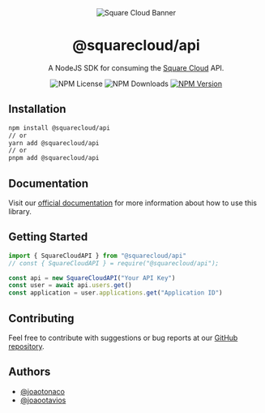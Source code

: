 <div align="center">
  <img alt="Square Cloud Banner" src="https://cdn.squarecloud.app/png/github-readme.png">
</div>

<h1 align="center">@squarecloud/api</h1>

<p align="center">A NodeJS SDK for consuming the <a href="https://squarecloud.app" target="_blank">Square Cloud</a> API.</p>

<div align="center">
  <div style="width: fit-content; display: flex; align-items: flex-start; gap: 4px;">
    <img alt="NPM License" src="https://img.shields.io/npm/l/@squarecloud/api">
    <img alt="NPM Downloads" src="https://img.shields.io/npm/dw/@squarecloud/api">
    <a href="https://npmjs.com/package/@squarecloud/api">
      <img alt="NPM Version" src="https://img.shields.io/npm/v/@squarecloud/api">
    </a>
  </div>
</div>

## Installation

```bash
npm install @squarecloud/api
// or
yarn add @squarecloud/api
// or
pnpm add @squarecloud/api
```

## Documentation

Visit our [official documentation](https://docs.squarecloud.app/sdks/js/) for more information about how to use this library.

## Getting Started

```ts
import { SquareCloudAPI } from "@squarecloud/api"
// const { SquareCloudAPI } = require("@squarecloud/api");

const api = new SquareCloudAPI("Your API Key")
const user = await api.users.get()
const application = user.applications.get("Application ID")
```

## Contributing

Feel free to contribute with suggestions or bug reports at our [GitHub repository](https://github.com/squarecloudofc/sdk-api-js).

## Authors

- [@joaotonaco](https://github.com/joaotonaco)
- [@joaootavios](https://github.com/joaootavios)
